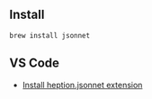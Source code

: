 ## Install

```
brew install jsonnet
```

## VS Code

- [Install heption.jsonnet extension](https://marketplace.visualstudio.com/items?itemName=heptio.jsonnet)
